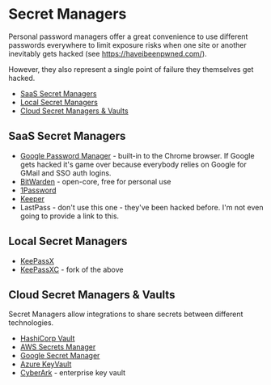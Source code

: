 # Secret Managers

Personal password managers offer a great convenience to use different passwords everywhere to limit
exposure risks when one site or another inevitably gets hacked (see https://haveibeenpwned.com/).

However, they also represent a single point of failure they themselves get hacked.

<!-- INDEX_START -->
- [SaaS Secret Managers](#saas-secret-managers)
- [Local Secret Managers](#local-secret-managers)
- [Cloud Secret Managers & Vaults](#cloud-secret-managers--vaults)
<!-- INDEX_END -->

## SaaS Secret Managers

- [Google Password Manager](https://passwords.google.com/?pli=1) - built-in to the Chrome browser. If Google gets hacked it's game over because everybody relies on Google for GMail and SSO auth logins.
- [BitWarden](https://bitwarden.com/) - open-core, free for personal use
- [1Password](https://1password.com/)
- [Keeper](https://www.keepersecurity.com/)
- LastPass - don't use this one - they've been hacked before. I'm not even going to provide a link to this.

## Local Secret Managers

- [KeePassX](https://www.keepassx.org/)
- [KeePassXC](https://keepassxc.org/) - fork of the above

## Cloud Secret Managers & Vaults

Secret Managers allow integrations to share secrets between different technologies.

- [HashiCorp Vault](https://developer.hashicorp.com/vault/docs)
- [AWS Secrets Manager](https://docs.aws.amazon.com/secretsmanager/latest/userguide/intro.html)
- [Google Secret Manager](https://cloud.google.com/secret-manager/docs/overview)
- [Azure KeyVault](https://learn.microsoft.com/en-us/azure/key-vault/general/)
- [CyberArk](https://www.cyberark.com/) - enterprise key vault
